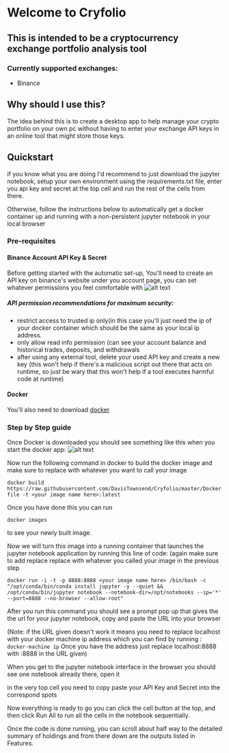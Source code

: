 # Welcome to Cryfolio

## This is intended to be a cryptocurrency exchange portfolio analysis tool
### Currently supported exchanges:
* Binance
## Why should I use this?
The idea behind this is to create a desktop app to help manage your crypto portfolio on your own pc without having to enter your exchange API keys in an online tool that might store those keys.

## Quickstart
if you know what you are doing I'd recommend to just download the jupyter notebook, setup your own environment using the requirements.txt file, enter you api key and secret at the top cell and run the rest of the cells from there.

Otherwise, follow the instructions below to automatically get a docker container up and running with a non-persistent jupyter notebook in your local browser

### Pre-requisites

#### Binance Account API Key & Secret
Before getting started with the automatic set-up, You'll need to create an API key on binance's website under you account page, you can set whatever permissions you feel comfortable with
![alt text](https://s3.amazonaws.com/cdn.freshdesk.com/data/helpdesk/attachments/production/1058347065/original/KrqQo363K-EdEyRDUhtxllwFalvPSAgANg.png?1508949029)
##### API permission recommendations for maximum security:
* restrict access to trusted ip only(in this case you'll just need the ip of your docker container which should be the same as your local ip address.
* only allow read info permission (can see your account balance and historical trades, deposits, and withdrawals
* after using any external tool, delete your used API key and create a new key (this won't help if there's a malicious script out there that acts on runtime, so just be wary that this won't help if a tool executes harmful code at runtime)

#### Docker
You'll also need to download [docker](https://docs.docker.com/engine/installation/)

### Step by Step guide
Once Docker is downloaded you should see something like this when you start the docker app:
![alt text](http://www.phpbuilder.com/imagesvr_ce/9501/DPfig6.png)

Now run the following command in docker to build the docker image and
make sure to replace <your image name here> with whatever you want to call your image
  
`docker build https://raw.githubusercontent.com/DavisTownsend/Cryfolio/master/Dockerfile -t <your image name here>:latest` 

Once you have done this you can run

`docker images`

to see your newly built image.

Now we will turn this image into a running container that launches the jupyter notebook application by running this line of code:
(again make sure to add replace replace <your image name here> with whatever you called your image in the previous step

`docker run -i -t -p 8888:8888 <your image name here> /bin/bash -c "/opt/conda/bin/conda install jupyter -y --quiet && /opt/conda/bin/jupyter notebook --notebook-dir=/opt/notebooks --ip='*' --port=8888 --no-browser --allow-root"`

After you run this command you should see a prompt pop up that gives the the url for your jupyter notebook, copy and paste the URL into your browser

(Note: if the URL given doesn't work it means you need to replace localhost with your docker machine ip address which you can find by running : `docker-machine ip` 
Once you have the address just replace localhost:8888 with <your ip here>:8888 in the URL given)
  
When you get to the jupyter notebook interface in the browser you should see one notebook already there, open it

in the very top cell you need to copy paste your API Key and Secret into the correspond spots

Now everything is ready to go you can click the cell button at the top, and then click Run All to run all the cells in the notebook sequentially.

Once the code is done running, you can scroll about half way to the detailed summary of holdings and from there down are the outputs listed in Features.






